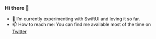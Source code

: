 ### Hi there 👋

- 🌱 I’m currently experimenting with SwiftUI and loving it so far.
- 📫 How to reach me: You can find me available most of the time on [Twitter](https://twitter.com/rudrankriyam)
